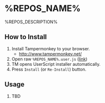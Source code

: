 # %REPOS_NAME%
%REPOS_DESCRIPTION%

## How to Install

1. Install Tampermonkey to your browser.
    - http://www.tampermonkey.net/
1. Open raw `%REPOS_NAME%.user.js` ([link](https://github.com/%GIT_USER%/%REPOS_NAME%/raw/master/%REPOS_NAME%.user.js))
1. TM opens UserScript installer automatically.
1. Press `Install` (or `Re-Install`) button.

## Usage

1. TBD
